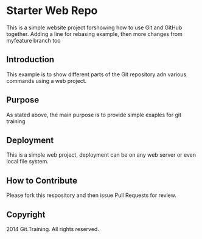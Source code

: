 # Starter Web Repo

This is a simple website project forshowing how to use Git and GitHub together. Adding a line for rebasing example, then more changes from myfeature branch too

## Introduction
This example is to show different parts of the Git repository adn various commands using a web project.

## Purpose

As stated above, the main purpose is to provide simple exaples for git training

## Deployment

This is a simple web project, deployment can be on any web server or even local file system.

## How to Contribute

Please fork this respository and then issue Pull Requests for review.

## Copyright
2014 Git.Training. All rights reserved.